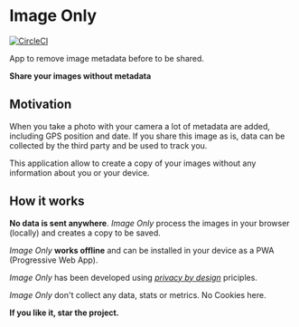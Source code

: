 Image Only
==
[![CircleCI](https://circleci.com/gh/eboukamza/image-only.svg?style=svg)](https://circleci.com/gh/eboukamza/image-only)

App to remove image metadata before to be shared.

**Share your images without metadata**

Motivation
--

When you take a photo with your camera a lot of metadata are added, including GPS position and date.
If you share this image as is, data can be collected by the third party and be used to track you.

This application allow to create a copy of your images without any information about you or your device.

How it works
---

**No data is sent anywhere**. 
*Image Only* process the images in your browser (locally) and creates a copy to be saved.

*Image Only* **works offline** and can be installed in your device as a PWA (Progressive Web App).

*Image Only* has been developed using *[privacy by design](https://en.wikipedia.org/wiki/Privacy_by_design)* priciples.

*Image Only* don't collect any data, stats or metrics. No Cookies here.

**If you like it, star the project.**
